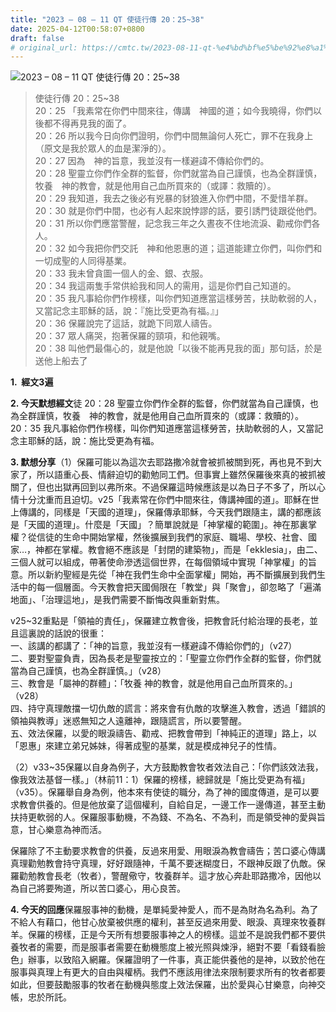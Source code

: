 ```yaml
---
title: "2023 – 08 – 11 QT 使徒行傳 20：25~38"
date: 2025-04-12T00:58:07+0800
draft: false
# original_url: https://cmtc.tw/2023-08-11-qt-%e4%bd%bf%e5%be%92%e8%a1%8c%e5%82%b3-20%ef%bc%9a2538
---
```


![2023 – 08 – 11 QT  使徒行傳 20：25\~38](/images/qt.jpg  "2023 – 08 – 11 QT  使徒行傳 20：25\~38")

> 使徒行傳 20：25\~38  
> 20：25 「我素常在你們中間來往，傳講　神國的道；如今我曉得，你們以後都不得再見我的面了。  
> 20：26 所以我今日向你們證明，你們中間無論何人死亡，罪不在我身上（原文是我於眾人的血是潔淨的）。  
> 20：27 因為　神的旨意，我並沒有一樣避諱不傳給你們的。  
> 20：28 聖靈立你們作全群的監督，你們就當為自己謹慎，也為全群謹慎，牧養　神的教會，就是他用自己血所買來的（或譯：救贖的）。  
> 20：29 我知道，我去之後必有兇暴的豺狼進入你們中間，不愛惜羊群。  
> 20：30 就是你們中間，也必有人起來說悖謬的話，要引誘門徒跟從他們。  
> 20：31 所以你們應當警醒，記念我三年之久晝夜不住地流淚、勸戒你們各人。  
> 20：32 如今我把你們交託　神和他恩惠的道；這道能建立你們，叫你們和一切成聖的人同得基業。  
> 20：33 我未曾貪圖一個人的金、銀、衣服。  
> 20：34 我這兩隻手常供給我和同人的需用，這是你們自己知道的。  
> 20：35 我凡事給你們作榜樣，叫你們知道應當這樣勞苦，扶助軟弱的人，又當記念主耶穌的話，說：『施比受更為有福。』」  
> 20：36 保羅說完了這話，就跪下同眾人禱告。  
> 20：37 眾人痛哭，抱著保羅的頸項，和他親嘴。  
> 20：38 叫他們最傷心的，就是他說「以後不能再見我的面」那句話，於是送他上船去了

**1.  經文3遍**

**2. 今天默想經文**徒 20：28 聖靈立你們作全群的監督，你們就當為自己謹慎，也為全群謹慎，牧養　神的教會，就是他用自己血所買來的（或譯：救贖的）。  
20：35 我凡事給你們作榜樣，叫你們知道應當這樣勞苦，扶助軟弱的人，又當記念主耶穌的話，說：施比受更為有福。

**3. 默想分享**（1）保羅可能以為這次去耶路撒冷就會被抓被關到死，再也見不到大家了，所以語重心長、情辭迫切的勸勉同工們。但事實上雖然保羅後來真的被抓被關了，但也出獄再回到以弗所來。不過保羅這時候應該是以為日子不多了，所以心情十分沈重而且迫切。v25「我素常在你們中間來往，傳講神國的道」。耶穌在世上傳講的，同樣是「天國的道理」，保羅傳承耶穌，今天我們跟隨主，講的都應該是「天國的道理」。什麼是「天國」？簡單說就是「神掌權的範圍」。神在那裏掌權？從信徒的生命中開始掌權，然後擴展到我們的家庭、職場、學校、社會、國家…，神都在掌權。教會絕不應該是「封閉的建築物」，而是「ekklesia」，由二、三個人就可以組成，帶著使命滲透這個世界，在每個領域中實現「神掌權」的旨意。所以新約聖經是先從「神在我們生命中全面掌權」開始，再不斷擴展到我們生活中的每一個層面。今天教會把天國侷限在「教堂」與「聚會」，卻忽略了「遍滿地面」、「治理這地」，是我們需要不斷悔改與重新對焦。

v25\~32重點是「領袖的責任」，保羅建立教會後，把教會託付給治理的長老，並且這裏說的話說的很重：  
一、該講的都講了：「神的旨意，我並沒有一樣避諱不傳給你們的」（v27）  
二、要對聖靈負責，因為長老是聖靈按立的：「聖靈立你們作全群的監督，你們就當為自己謹慎，也為全群謹慎。」（v28）  
三、教會是「屬神的群體」：「牧養 神的教會，就是他用自己血所買來的。」（v28）  
四、持守真理敵擋一切仇敵的謊言：將來會有仇敵的攻擊進入教會，透過「錯誤的領袖與教導」迷惑無知之人遠離神，跟隨謊言，所以要警醒。  
五、效法保羅，以愛的眼淚禱告、勸戒、把教會帶到「神純正的道理」路上，以「恩惠」來建立弟兄姊妹，得著成聖的基業，就是模成神兒子的性情。

（2）v33\~35保羅以自身為例子，大方鼓勵教會牧者效法自己：「你們該效法我，像我效法基督一樣。」（林前11：1）保羅的榜樣，總歸就是「施比受更為有福」（v35）。保羅舉自身為例，他本來有使徒的職分，為了神的國度傳道，是可以要求教會供養的。但是他放棄了這個權利，自給自足，一邊工作一邊傳道，甚至主動扶持更軟弱的人。保羅服事動機，不為錢、不為名、不為利，而是領受神的愛與旨意，甘心樂意為神而活。

保羅除了不主動要求教會的供養，反過來用愛、用眼淚為教會禱告；苦口婆心傳講真理勸勉教會持守真理，好好跟隨神，千萬不要迷糊度日，不跟神反跟了仇敵。保羅勸勉教會長老（牧者），警醒儆守，牧養群羊。這才放心奔赴耶路撒冷，因他以為自己將要殉道，所以苦口婆心，用心良苦。

**4. 今天的回應**保羅服事神的動機，是單純愛神愛人，而不是為財為名為利。為了不給人有藉口，他甘心放棄被供應的權利，甚至反過來用愛、眼淚、真理來牧養群羊。保羅的榜樣，正是今天所有想要服事神之人的榜樣。這並不是說我們都不要供養牧者的需要，而是服事者需要在動機態度上被光照與煉淨，絕對不要「看錢看臉色」辦事，以致陷入網羅。保羅證明了一件事，真正能供養他的是神，以致於他在服事與真理上有更大的自由與權柄。我們不應該用律法來限制要求所有的牧者都要如此，但要鼓勵服事的牧者在動機與態度上效法保羅，出於愛與心甘樂意，向神交帳，忠於所託。
